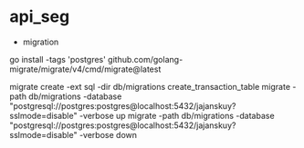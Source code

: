 # api_seg
 
- migration

go install -tags 'postgres' github.com/golang-migrate/migrate/v4/cmd/migrate@latest

migrate create -ext sql -dir db/migrations create_transaction_table
migrate -path db/migrations -database "postgresql://postgres:postgres@localhost:5432/jajanskuy?sslmode=disable" -verbose up
migrate -path db/migrations -database "postgresql://postgres:postgres@localhost:5432/jajanskuy?sslmode=disable" -verbose down


